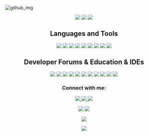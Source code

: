</p align="center">

![github_img](https://user-images.githubusercontent.com/93486108/176462149-0c3df8bc-0574-474d-80cb-eb3829fd4439.png)

<p align="center"> 

 <img src="https://komarev.com/ghpvc/?username=asthanegi14&color=brightgreen"/> 
 <img src="https://badges.pufler.dev/repos/asthanegi14"/>
 <img src="https://badges.pufler.dev/commits/monthly/asthanegi14" />

</p>

<h2 align="center">Languages and Tools</h2>

<p align="center">
 <img src="https://img.shields.io/badge/c-%2300599C.svg?style=for-the-badge&logo=c&logoColor=white"/>
<img src="https://img.shields.io/badge/java-%23ED8B00.svg?style=for-the-badge&logo=java&logoColor=white"/>
<img src="https://img.shields.io/badge/c++-%2300599C.svg?style=for-the-badge&logo=c%2B%2B&logoColor=white"/>
<img src="https://img.shields.io/badge/html5-%23E34F26.svg?style=for-the-badge&logo=html5&logoColor=white"/>
<img src="https://img.shields.io/badge/css3-%231572B6.svg?style=for-the-badge&logo=css3&logoColor=white"/>
<img src="https://img.shields.io/badge/javascript-%23323330.svg?style=for-the-badge&logo=javascript&logoColor=%23F7DF1E"/>
<img src="https://img.shields.io/badge/github-%23121011.svg?style=for-the-badge&logo=github&logoColor=white"/>
<img src="https://img.shields.io/badge/php-%23777BB4.svg?style=for-the-badge&logo=php&logoColor=white"/>
<img src="https://img.shields.io/badge/python-3670A0?style=for-the-badge&logo=python&logoColor=ffdd54"/>
</p>

<h2 align="center"> Developer Forums & Education & IDEs</h2>
<p align="center">
<img font-size = 10px src="https://img.shields.io/badge/CodeChef-%23964B00.svg?style=for-the-badge&logo=CodeChef&logoColor=white"/>
<img src="https://img.shields.io/badge/LeetCode-000000?style=for-the-badge&logo=LeetCode&logoColor=#d16c06"/>
<img src="https://img.shields.io/badge/-Stackoverflow-FE7A16?style=for-the-badge&logo=stack-overflow&logoColor=white"/>
<img src="https://img.shields.io/badge/Coursera-%230056D2.svg?style=for-the-badge&logo=Coursera&logoColor=white"/>
<img src="https://img.shields.io/badge/edX-%2302262B.svg?style=for-the-badge&logo=edX&logoColor=white"/>
<img src="https://img.shields.io/badge/MDN_Web_Docs-black?style=for-the-badge&logo=mdnwebdocs&logoColor=white"/>
<img src="https://img.shields.io/badge/-Hackerrank-2EC866?style=for-the-badge&logo=HackerRank&logoColor=white"/>
<img src="https://img.shields.io/badge/Udemy-A435F0?style=for-the-badge&logo=Udemy&logoColor=white"/>
<img src="https://img.shields.io/badge/Eclipse-FE7A16.svg?style=for-the-badge&logo=Eclipse&logoColor=white"/>
<img src="https://img.shields.io/badge/IntelliJIDEA-000000.svg?style=for-the-badge&logo=intellij-idea&logoColor=white"/>
<img src="https://img.shields.io/badge/Visual%20Studio%20Code-0078d7.svg?style=for-the-badge&logo=visual-studio-code&logoColor=white"/>
</p>

<h3 align="center">Connect with me:</h3>
<p align="center">
<a href="mailto: asthanegi539@gmail.com">
 <img src="https://img.shields.io/badge/-AsthaNegi-c14438?style=flat-square&logo=Gmail&logoColor=white&link=mailto:asthanegi539@gmail.com"/>
</a>
<a href="https://www.linkedin.com/in/astha-negi-771b22216/">
 <img src="https://img.shields.io/badge/-AsthaNegi-blue?style=flat-square&logo=Linkedin&logoColor=white&link=https://www.linkedin.com/in/astha-negi-771b22216/"/>
</a>
 <a href="https://www.instagram.com/astha____________/">
 <img src="https://img.shields.io/badge/-AsthaNegi-red?style=flat-square&logo=instagram&logoColor=white&link=[https://ww].instagram.com/astha____________/]"/>
</a>
</p>

<p align = "center">
  <img  src = "https://github-readme-stats.vercel.app/api?username=asthanegi14&show_icons=true&theme=tokyonight&line_height=27">
  <img  src = "https://github-readme-stats.vercel.app/api/top-langs/?username=asthanegi14&theme=radical">
</p>

<p align = "center">
 <img  src="https://github-readme-streak-stats.herokuapp.com/?user=asthanegi14&show_icons=true&locale=en&layout=compact&theme=radical&line_height=0" />
</p> 

<p align = "center">
 <img src="https://activity-graph.herokuapp.com/graph?username=asthanegi14&theme=redical">
</p> 
